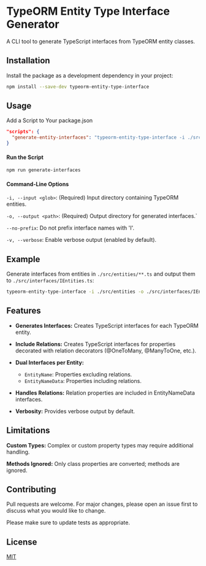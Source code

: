 # TypeORM Entity Type Interface Generator

A CLI tool to generate TypeScript interfaces from TypeORM entity classes.

## Installation

Install the package as a development dependency in your project:

```bash
npm install --save-dev typeorm-entity-type-interface
```

## Usage

Add a Script to Your package.json

```json
"scripts": {
  "generate-entity-interfaces": "typeorm-entity-type-interface -i ./src/entities -o ./src/interfaces/IEntities.ts"
}
```

#### Run the Script

```bash
npm run generate-interfaces
```

#### Command-Line Options

`-i, --input <glob>`: (Required) Input directory containing TypeORM entities.

`-o, --output <path>`: (Required) Output directory for generated interfaces.`

`--no-prefix`: Do not prefix interface names with 'I'.

`-v, --verbose`: Enable verbose output (enabled by default).

## Example
Generate interfaces from entities in `./src/entities/**.ts` and output them to `./src/interfaces/IEntities.ts`:

```bash
typeorm-entity-type-interface -i ./src/entities -o ./src/interfaces/IEntities.ts
```

## Features

* **Generates Interfaces:** Creates TypeScript interfaces for each TypeORM entity.

* **Include Relations:** Creates TypeScript interfaces for properties decorated with relation decorators (@OneToMany, @ManyToOne, etc.).

* **Dual Interfaces per Entity:**
    * `EntityName`: Properties excluding relations.
    * `EntityNameData`: Properties including relations.

* **Handles Relations:** Relation properties are included in EntityNameData interfaces.

* **Verbosity:** Provides verbose output by default.


## Limitations

**Custom Types:** Complex or custom property types may require additional handling.

**Methods Ignored:** Only class properties are converted; methods are ignored.

## Contributing

Pull requests are welcome. For major changes, please open an issue first
to discuss what you would like to change.

Please make sure to update tests as appropriate.

## License

[MIT](https://choosealicense.com/licenses/mit/)